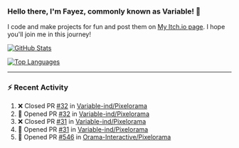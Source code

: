 ### Hello there, I'm Fayez, commonly known as Variable! 👋
I code and make projects for fun and post them on [My Itch.io page](https://variable-industries.itch.io/). I hope you'll join me in this journey!

[![GitHub Stats](https://github-readme-stats.vercel.app/api/?username=Variable-ind&show_icons=true&theme=merko)](https://github.com/anuraghazra/github-readme-stats)

[![Top Languages](https://github-readme-stats.vercel.app/api/top-langs/?username=Variable-ind&layout=compact&theme=merko)](https://github.com/anuraghazra/github-readme-stats)

---

### :zap: Recent Activity

<!--START_SECTION:activity-->
1. ❌ Closed PR [#32](https://github.com/Variable-ind/Pixelorama/pull/32) in [Variable-ind/Pixelorama](https://github.com/Variable-ind/Pixelorama)
2. 💪 Opened PR [#32](https://github.com/Variable-ind/Pixelorama/pull/32) in [Variable-ind/Pixelorama](https://github.com/Variable-ind/Pixelorama)
3. ❌ Closed PR [#31](https://github.com/Variable-ind/Pixelorama/pull/31) in [Variable-ind/Pixelorama](https://github.com/Variable-ind/Pixelorama)
4. 💪 Opened PR [#31](https://github.com/Variable-ind/Pixelorama/pull/31) in [Variable-ind/Pixelorama](https://github.com/Variable-ind/Pixelorama)
5. 💪 Opened PR [#546](https://github.com/Orama-Interactive/Pixelorama/pull/546) in [Orama-Interactive/Pixelorama](https://github.com/Orama-Interactive/Pixelorama)
<!--END_SECTION:activity-->

<!--
**Variable-ind/Variable-ind** is a ✨ _special_ ✨ repository because its `README.md` (this file) appears on your GitHub profile.

Here are some ideas to get you started:
- 🌱 I’m currently studying at ...
- 🔭 I’m currently working on ...
- 👯 I’m looking to collaborate on ...
- 🤔 I’m looking for help with ...
- 💬 Ask me about ...
- 📫 How to reach me: ...
- ⚡ Fun fact: ...
-->
